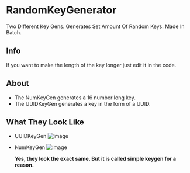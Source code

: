 # RandomKeyGenerator
Two Different Key Gens. Generates Set Amount Of Random Keys. Made In Batch.

## Info
If you want to make the length of the key longer just edit it in the code.

## About
   - The NumKeyGen generates a 16 number long key.
   - The UUIDKeyGen generates a key in the form of a UUID.

## What They Look Like
   - UUIDKeyGen ![image](https://github.com/user-attachments/assets/f2617196-e1a1-43f9-b2c1-afc8958f8d13)

   - NumKeyGen ![image](https://github.com/user-attachments/assets/1001e6be-c723-4487-85a4-d68a635b8dc2)

     **Yes, they look the exact same. But it is called simple keygen for a reason.**
